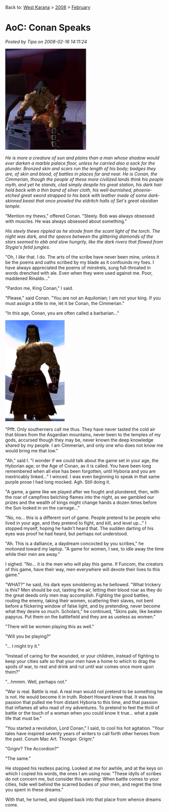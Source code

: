 Back to: [West Karana](/posts/westkarana.md) > [2008](/posts/2008/westkarana.md) > [February](./westkarana.md)
# AoC: Conan Speaks

*Posted by Tipa on 2008-02-16 14:11:24*

![cityofheroes-2008-02-08-19-31-01-74.jpg](../../../uploads/2008/02/cityofheroes-2008-02-08-19-31-01-74.jpg)

*He is more a creature of sun and plains than a man whose shadow would ever darken a marble palace floor, unless he carried also a sack for the plunder. Bronzed skin and scars run the length of his body; badges they are, of skin and blood, of battles in places far and near. He is Conan, the Cimmerian, though the people of these more civilized lands think his people myth, and yet he stands, clad simply despite his great station, his dark hair held back with a thin band of silver cloth, his well-burnished, phoenix-etched great sword strapped to his back with leather made of some dark-skinned beast that once prowled the eldritch halls of Set's great obsidian temple.*

"Mention my thews," offered Conan. "Steely. Bob was always obsessed with muscles. He was always obsessed about something."

*His steely thews rippled as he strode from the scant light of the torch. The night was dark, and the spaces between the glittering diamonds of the stars seemed to ebb and slow hungrily, like the dark rivers that flowed from Stygia's fetid jungles.*

"Oh, I *like* that. I do. The arts of the scribe have never been mine, unless it be the poems and oaths scribed by my blade as it confounds my foes. I have always appreciated the poems of minstrels, sung full-throated in words drenched with ale. Even when they were used against me. Poor, maddened Rinaldo..."

"Pardon me, King Conan," I said.

"Please," said Conan. "You are not an Aquilonian; I am not your king. If you must assign a title to me, let it be Conan, the Cimmerian."

"In this age, Conan, you are often called a barbarian..."

![cityofheroes-2008-02-08-19-28-29-57.jpg](../../../uploads/2008/02/cityofheroes-2008-02-08-19-28-29-57.jpg)

"Pfft. Only southerners call me thus. They have never tasted the cold air that blows from the Asgardian mountains, never been to the temples of my gods, accursed though they may be, never known the deep knowledge shared by my people. I am Cimmerian, and only one who does not know me would bring me that low."

"Ah," said I. "I wonder if we could talk about the game set in your age, the Hyborian age; or the Age of Conan, as it is called. You have been long remembered when all else has been forgotten, until Hyboria and you are inextricably linked..." I winced. I was even beginning to speak in that same purple prose I had long mocked. Agh. Still doing it.

"A game, a game like we played after we fought and plundered, then, with the roar of campfires belching flames into the night, as we gambled our prizes and the wealth of kings might change hands a dozen times before the Sun looked in on the carnage..."

"No, no... this is a different sort of game. People pretend to be people who lived in your age, and they pretend to fight, and kill, and level up..." I stopped myself, hoping he hadn't heard that. The sudden darting of his eyes was proof he had heard, but perhaps not understood.

"Ah. This is a dalliance, a daydream concocted by you scribes," he motioned toward my laptop. "A game for women, I see, to idle away the time while their men are away."

I sighed. "No... it is the men who will play this game. If Funcom, the creators of this game, have their way, men everywhere will devote their lives to this game."

"WHAT?" he said, his dark eyes smoldering as he bellowed. "What trickery is this? Men should be out, tasting the air, letting their blood roar as they do the great deeds only men may accomplish. Fighting the good battles, routing the enemy, taking their women, scattering their slaves, not bent before a flickering window of false light, and by pretending, never become what they desire so much. Scholars," he continued, "Skins pale, like beaten papyrus. Put them on the battlefield and they are as useless as women."

"There will be women playing this as well."

"Will you be playing?"

"... I might try it."

"Instead of caring for the wounded, or your children, instead of fighting to keep your cities safe so that your men have a home to which to drag the spoils of war, to rest and drink and rut until war comes once more upon them?"

"...hmmm. Well, perhaps not."

"War is real. Battle is real. A real man would not pretend to be something he is not. He would become it in truth. Robert Howard knew that. It was his passion that pulled me from distant Hyboria to this time, and that passion that inflames all who read of my adventures. To pretend to feel the thrill of battle or the touch of a woman when you could know it true... what a pale life that must be."

"You started a revolution, Lord Conan," I said, to cool his hot agitation. "Your tales have inspired seventy years of writers to call forth other heroes from the past. Corum Mac Art. Thongor. Grignr."

"Grignr? The Accordion?"

"The same."

He stopped his restless pacing. Looked at me for awhile, and at the keys on which I copied his words, the ones I am using now. "These idylls of scribes do not concern me, but consider this warning: When battle comes to your cities, hide well behind the scarred bodies of your men, and regret the time you spent in these dreams."

With that, he turned, and slipped back into that place from whence dreams come.

